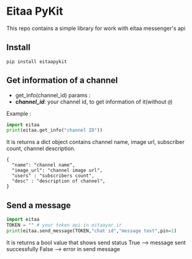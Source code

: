 # Eitaa PyKit
This repo contains a simple library for work with eitaa messenger's api

## Install
```
pip install eitaapykit
```

## Get information of a channel
- get_info(channel_id)
params :
- ***channel_id***: your channel id, to get information of it(without `@`)

Example :
```py
import eitaa
print(eitaa.get_info("channel ID"))
```
It is returns a dict object contains channel name, image url, subscriber count, channel description.
```
{
  "name": "channel name",
  "image_url": "channel image url",
  "users" : "subscribers count",
  "desc" : "description of channel",
}
```

## Send a message
```py
import eitaa
TOKEN = "" # your token api in eitaayar.ir
print(eitaa.send_message(TOKEN,"chat id","message text",pin=1)
```
It is returns a bool value that shows send status
True --> message sent successfully
False --> error in send message

